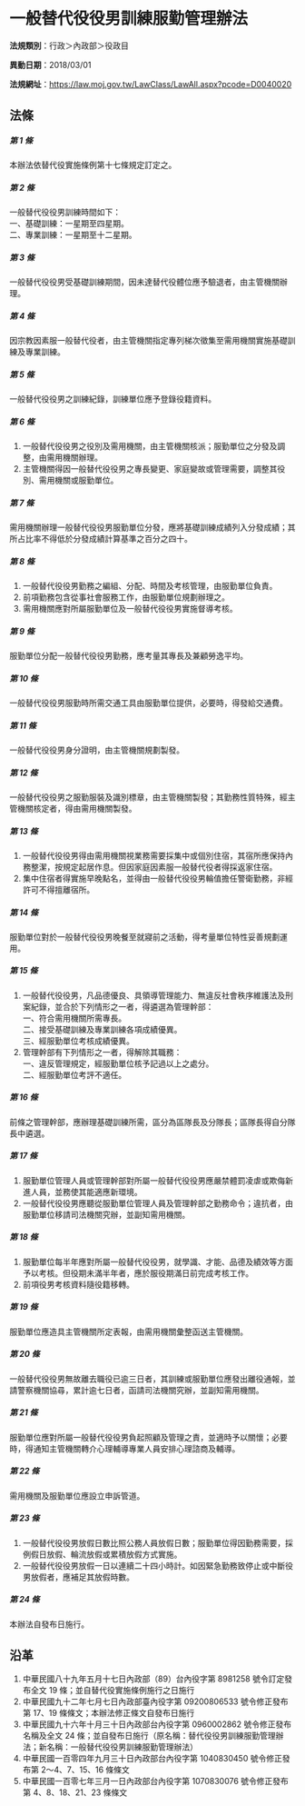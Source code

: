 # 一般替代役役男訓練服勤管理辦法

**法規類別**：行政＞內政部＞役政目

**異動日期**：2018/03/01  

**法規網址**：https://law.moj.gov.tw/LawClass/LawAll.aspx?pcode=D0040020





## 法條
##### 第 1 條
本辦法依替代役實施條例第十七條規定訂定之。

##### 第 2 條
一般替代役役男訓練時間如下：  
一、基礎訓練：一星期至四星期。  
二、專業訓練：一星期至十二星期。

##### 第 3 條
一般替代役役男受基礎訓練期間，因未達替代役體位應予驗退者，由主管機關辦理。

##### 第 4 條
因宗教因素服一般替代役者，由主管機關指定專列梯次徵集至需用機關實施基礎訓練及專業訓練。

##### 第 5 條
一般替代役役男之訓練紀錄，訓練單位應予登錄役籍資料。

##### 第 6 條
1. 一般替代役役男之役別及需用機關，由主管機關核派；服勤單位之分發及調整，由需用機關辦理。
1. 主管機關得因一般替代役役男之專長變更、家庭變故或管理需要，調整其役別、需用機關或服勤單位。

##### 第 7 條
需用機關辦理一般替代役役男服勤單位分發，應將基礎訓練成績列入分發成績；其所占比率不得低於分發成績計算基準之百分之四十。

##### 第 8 條
1. 一般替代役役男勤務之編組、分配、時間及考核管理，由服勤單位負責。
1. 前項勤務包含從事社會服務工作，由服勤單位規劃辦理之。
1. 需用機關應對所屬服勤單位及一般替代役役男實施督導考核。

##### 第 9 條
服勤單位分配一般替代役役男勤務，應考量其專長及兼顧勞逸平均。

##### 第 10 條
一般替代役役男服勤時所需交通工具由服勤單位提供，必要時，得發給交通費。

##### 第 11 條
一般替代役役男身分證明，由主管機關規劃製發。

##### 第 12 條
一般替代役役男之服勤服裝及識別標章，由主管機關製發；其勤務性質特殊，經主管機關核定者，得由需用機關製發。

##### 第 13 條
1. 一般替代役役男得由需用機關視業務需要採集中或個別住宿，其宿所應保持內務整潔，按規定起居作息。但因家庭因素服一般替代役者得採返家住宿。
1. 集中住宿者得實施早晚點名，並得由一般替代役役男輪值擔任警衛勤務，非經許可不得擅離宿所。

##### 第 14 條
服勤單位對於一般替代役役男晚餐至就寢前之活動，得考量單位特性妥善規劃運用。

##### 第 15 條
1. 一般替代役役男，凡品德優良、具領導管理能力、無違反社會秩序維護法及刑案紀錄，並合於下列情形之一者，得遴選為管理幹部：  
一、符合需用機關所需專長。  
二、接受基礎訓練及專業訓練各項成績優異。  
三、經服勤單位考核成績優異。
1. 管理幹部有下列情形之一者，得解除其職務：  
一、違反管理規定，經服勤單位核予記過以上之處分。  
二、經服勤單位考評不適任。

##### 第 16 條
前條之管理幹部，應辦理基礎訓練所需，區分為區隊長及分隊長；區隊長得自分隊長中遴選。

##### 第 17 條
1. 服勤單位管理人員或管理幹部對所屬一般替代役役男應嚴禁體罰凌虐或欺侮新進人員，並務使其能適應新環境。
1. 一般替代役役男應聽從服勤單位管理人員及管理幹部之勤務命令；違抗者，由服勤單位移請司法機關究辦，並副知需用機關。

##### 第 18 條
1. 服勤單位每半年應對所屬一般替代役役男，就學識、才能、品德及績效等方面予以考核。但役期未滿半年者，應於服役期滿日前完成考核工作。
1. 前項役男考核資料隨役籍移轉。

##### 第 19 條
服勤單位應造具主管機關所定表報，由需用機關彙整函送主管機關。

##### 第 20 條
一般替代役役男無故離去職役已逾三日者，其訓練或服勤單位應發出離役通報，並請警察機關協尋，累計逾七日者，函請司法機關究辦，並副知需用機關。

##### 第 21 條
服勤單位應對所屬一般替代役役男負起照顧及管理之責，並適時予以關懷；必要時，得通知主管機關轉介心理輔導專業人員安排心理諮商及輔導。

##### 第 22 條
需用機關及服勤單位應設立申訴管道。

##### 第 23 條
1. 一般替代役役男放假日數比照公務人員放假日數；服勤單位得因勤務需要，採例假日放假、輪流放假或累積放假方式實施。
1. 一般替代役役男放假一日以連續二十四小時計。如因緊急勤務致停止或中斷役男放假者，應補足其放假時數。

##### 第 24 條
本辦法自發布日施行。

## 沿革
1. 中華民國八十九年五月十七日內政部（89）台內役字第 8981258  號令訂定發布全文 19 條；並自替代役實施條例施行之日施行
1. 中華民國九十二年七月七日內政部臺內役字第 09200806533  號令修正發布第 17、19 條條文；本辦法修正條文自發布日施行
1. 中華民國九十六年十月三十日內政部台內役字第 0960002862 號令修正發布名稱及全文 24 條；並自發布日施行（原名稱：替代役役男訓練服勤管理辦法；新名稱：一般替代役役男訓練服勤管理辦法）                                
1. 中華民國一百零四年九月三十日內政部台內役字第 1040830450 號令修正發布第 2～4、7、15、16  條條文     
1. 中華民國一百零七年三月一日內政部台內役字第 1070830076 號令修正發布第 4、8、18、21、23 條條文            
